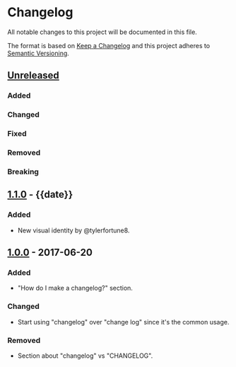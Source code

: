 # Changelog
All notable changes to this project will be documented in this file.

The format is based on [Keep a Changelog](http://keepachangelog.com/en/1.0.0/)
and this project adheres to [Semantic Versioning](http://semver.org/spec/v2.0.0.html).

## [Unreleased]
### Added
### Changed
### Fixed
### Removed
### Breaking

## [1.1.0] - {{date}}
### Added
- New visual identity by @tylerfortune8.

## [1.0.0] - 2017-06-20
### Added
- "How do I make a changelog?" section.

### Changed
- Start using "changelog" over "change log" since it's the common usage.

### Removed
- Section about "changelog" vs "CHANGELOG".

[Unreleased]: https://github.com/olivierlacan/keep-a-changelog/compare/v1.1.0...HEAD
[1.1.0]: https://github.com/olivierlacan/keep-a-changelog/compare/v1.0.0...v1.1.0
[1.0.0]: https://github.com/olivierlacan/keep-a-changelog/compare/v0.3.0...v1.0.0
